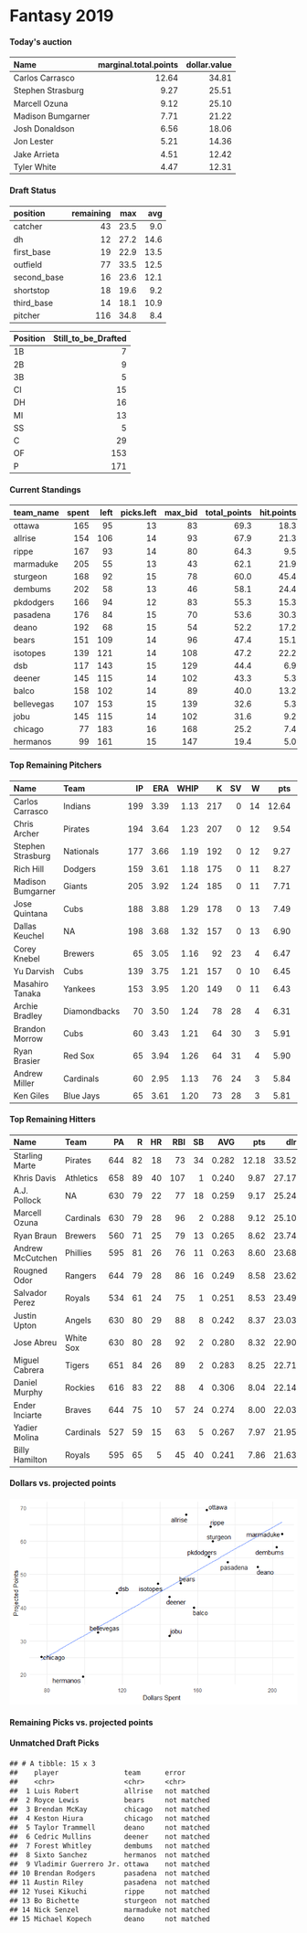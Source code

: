 Fantasy 2019
================

#### Today's auction

| Name              |  marginal.total.points|  dollar.value|
|:------------------|----------------------:|-------------:|
| Carlos Carrasco   |                  12.64|         34.81|
| Stephen Strasburg |                   9.27|         25.51|
| Marcell Ozuna     |                   9.12|         25.10|
| Madison Bumgarner |                   7.71|         21.22|
| Josh Donaldson    |                   6.56|         18.06|
| Jon Lester        |                   5.21|         14.36|
| Jake Arrieta      |                   4.51|         12.42|
| Tyler White       |                   4.47|         12.31|

#### Draft Status

| position     |  remaining|   max|   avg|
|:-------------|----------:|-----:|-----:|
| catcher      |         43|  23.5|   9.0|
| dh           |         12|  27.2|  14.6|
| first\_base  |         19|  22.9|  13.5|
| outfield     |         77|  33.5|  12.5|
| second\_base |         16|  23.6|  12.1|
| shortstop    |         18|  19.6|   9.2|
| third\_base  |         14|  18.1|  10.9|
| pitcher      |        116|  34.8|   8.4|

| Position |  Still\_to\_be\_Drafted|
|:---------|-----------------------:|
| 1B       |                       7|
| 2B       |                       9|
| 3B       |                       5|
| CI       |                      15|
| DH       |                      16|
| MI       |                      13|
| SS       |                       5|
| C        |                      29|
| OF       |                     153|
| P        |                     171|

#### Current Standings

| team\_name |  spent|  left|  picks.left|  max\_bid|  total\_points|  hit.points|  pitch.points|
|:-----------|------:|-----:|-----------:|---------:|--------------:|-----------:|-------------:|
| ottawa     |    165|    95|          13|        83|           69.3|        18.3|          51.0|
| allrise    |    154|   106|          14|        93|           67.9|        21.3|          46.6|
| rippe      |    167|    93|          14|        80|           64.3|         9.5|          54.8|
| marmaduke  |    205|    55|          13|        43|           62.1|        21.9|          40.2|
| sturgeon   |    168|    92|          15|        78|           60.0|        45.4|          14.6|
| dembums    |    202|    58|          13|        46|           58.1|        24.4|          33.7|
| pkdodgers  |    166|    94|          12|        83|           55.3|        15.3|          40.0|
| pasadena   |    176|    84|          15|        70|           53.6|        30.3|          23.3|
| deano      |    192|    68|          15|        54|           52.2|        17.2|          35.0|
| bears      |    151|   109|          14|        96|           47.4|        15.1|          32.3|
| isotopes   |    139|   121|          14|       108|           47.2|        22.2|          25.0|
| dsb        |    117|   143|          15|       129|           44.4|         6.9|          37.5|
| deener     |    145|   115|          14|       102|           43.3|         5.3|          38.0|
| balco      |    158|   102|          14|        89|           40.0|        13.2|          26.8|
| bellevegas |    107|   153|          15|       139|           32.6|         5.3|          27.3|
| jobu       |    145|   115|          14|       102|           31.6|         9.2|          22.4|
| chicago    |     77|   183|          16|       168|           25.2|         7.4|          17.8|
| hermanos   |     99|   161|          15|       147|           19.4|         5.0|          14.4|

#### Top Remaining Pitchers

| Name              | Team         |   IP|   ERA|  WHIP|    K|   SV|    W|    pts|    dlr|
|:------------------|:-------------|----:|-----:|-----:|----:|----:|----:|------:|------:|
| Carlos Carrasco   | Indians      |  199|  3.39|  1.13|  217|    0|   14|  12.64|  34.81|
| Chris Archer      | Pirates      |  194|  3.64|  1.23|  207|    0|   12|   9.54|  26.27|
| Stephen Strasburg | Nationals    |  177|  3.66|  1.19|  192|    0|   12|   9.27|  25.51|
| Rich Hill         | Dodgers      |  159|  3.61|  1.18|  175|    0|   11|   8.27|  22.78|
| Madison Bumgarner | Giants       |  205|  3.92|  1.24|  185|    0|   11|   7.71|  21.22|
| Jose Quintana     | Cubs         |  188|  3.88|  1.29|  178|    0|   13|   7.49|  20.62|
| Dallas Keuchel    | NA           |  198|  3.68|  1.32|  157|    0|   13|   6.90|  19.01|
| Corey Knebel      | Brewers      |   65|  3.05|  1.16|   92|   23|    4|   6.47|  17.82|
| Yu Darvish        | Cubs         |  139|  3.75|  1.21|  157|    0|   10|   6.45|  17.77|
| Masahiro Tanaka   | Yankees      |  153|  3.95|  1.20|  149|    0|   11|   6.43|  17.70|
| Archie Bradley    | Diamondbacks |   70|  3.50|  1.24|   78|   28|    4|   6.31|  17.37|
| Brandon Morrow    | Cubs         |   60|  3.43|  1.21|   64|   30|    3|   5.91|  16.26|
| Ryan Brasier      | Red Sox      |   65|  3.94|  1.26|   64|   31|    4|   5.90|  16.24|
| Andrew Miller     | Cardinals    |   60|  2.95|  1.13|   76|   24|    3|   5.84|  16.08|
| Ken Giles         | Blue Jays    |   65|  3.61|  1.20|   73|   28|    3|   5.81|  15.98|

#### Top Remaining Hitters

| Name             | Team      |   PA|    R|   HR|  RBI|   SB|    AVG|    pts|    dlr|
|:-----------------|:----------|----:|----:|----:|----:|----:|------:|------:|------:|
| Starling Marte   | Pirates   |  644|   82|   18|   73|   34|  0.282|  12.18|  33.52|
| Khris Davis      | Athletics |  658|   89|   40|  107|    1|  0.240|   9.87|  27.17|
| A.J. Pollock     | NA        |  630|   79|   22|   77|   18|  0.259|   9.17|  25.24|
| Marcell Ozuna    | Cardinals |  630|   79|   28|   96|    2|  0.288|   9.12|  25.10|
| Ryan Braun       | Brewers   |  560|   71|   25|   79|   13|  0.265|   8.62|  23.74|
| Andrew McCutchen | Phillies  |  595|   81|   26|   76|   11|  0.263|   8.60|  23.68|
| Rougned Odor     | Rangers   |  644|   79|   28|   86|   16|  0.249|   8.58|  23.62|
| Salvador Perez   | Royals    |  534|   61|   24|   75|    1|  0.251|   8.53|  23.49|
| Justin Upton     | Angels    |  630|   80|   29|   88|    8|  0.242|   8.37|  23.03|
| Jose Abreu       | White Sox |  630|   80|   28|   92|    2|  0.280|   8.32|  22.90|
| Miguel Cabrera   | Tigers    |  651|   84|   26|   89|    2|  0.283|   8.25|  22.71|
| Daniel Murphy    | Rockies   |  616|   83|   22|   88|    4|  0.306|   8.04|  22.14|
| Ender Inciarte   | Braves    |  644|   75|   10|   57|   24|  0.274|   8.00|  22.03|
| Yadier Molina    | Cardinals |  527|   59|   15|   63|    5|  0.267|   7.97|  21.95|
| Billy Hamilton   | Royals    |  595|   65|    5|   45|   40|  0.241|   7.86|  21.63|

#### Dollars vs. projected points

![](draftguide_files/figure-markdown_github/unnamed-chunk-8-1.png)

#### Remaining Picks vs. projected points

#### Unmatched Draft Picks

    ## # A tibble: 15 x 3
    ##    player                team      error      
    ##    <chr>                 <chr>     <chr>      
    ##  1 Luis Robert           allrise   not matched
    ##  2 Royce Lewis           bears     not matched
    ##  3 Brendan McKay         chicago   not matched
    ##  4 Keston Hiura          chicago   not matched
    ##  5 Taylor Trammell       deano     not matched
    ##  6 Cedric Mullins        deener    not matched
    ##  7 Forest Whitley        dembums   not matched
    ##  8 Sixto Sanchez         hermanos  not matched
    ##  9 Vladimir Guerrero Jr. ottawa    not matched
    ## 10 Brendan Rodgers       pasadena  not matched
    ## 11 Austin Riley          pasadena  not matched
    ## 12 Yusei Kikuchi         rippe     not matched
    ## 13 Bo Bichette           sturgeon  not matched
    ## 14 Nick Senzel           marmaduke not matched
    ## 15 Michael Kopech        deano     not matched
